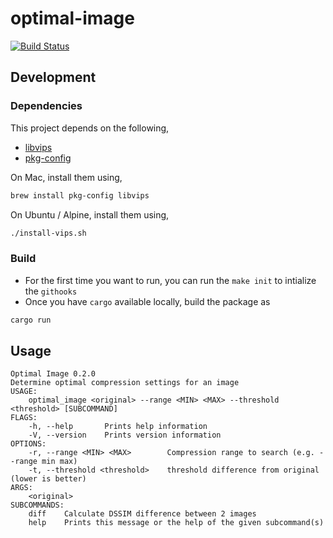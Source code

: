 # optimal-image

[![Build Status](https://travis-ci.org/optimal-image/optimal-image.svg?branch=master)](https://travis-ci.com/optimal-image/optimal-image)

## Development

### Dependencies

This project depends on the following,

- [libvips](https://github.com/libvips/libvips)
- [pkg-config](https://www.freedesktop.org/wiki/Software/pkg-config/)

On Mac, install them using,

```sh
brew install pkg-config libvips
```

On Ubuntu / Alpine, install them using,

```sh
./install-vips.sh
```

### Build

- For the first time you want to run, you can run the `make init` to intialize the `githooks`
- Once you have `cargo` available locally, build the package as

```bash
cargo run
```

## Usage

```
Optimal Image 0.2.0
Determine optimal compression settings for an image
USAGE:
    optimal_image <original> --range <MIN> <MAX> --threshold <threshold> [SUBCOMMAND]
FLAGS:
    -h, --help       Prints help information
    -V, --version    Prints version information
OPTIONS:
    -r, --range <MIN> <MAX>        Compression range to search (e.g. --range min max)
    -t, --threshold <threshold>    threshold difference from original (lower is better)
ARGS:
    <original>
SUBCOMMANDS:
    diff    Calculate DSSIM difference between 2 images
    help    Prints this message or the help of the given subcommand(s)
```

